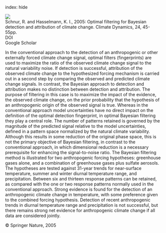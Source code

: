 index: hide

<div class="Citation">
    <div class="Citation-thumb CitationThumb-linked"  data-href="https://doi.org/10.1007/s00382-004-0456-3">
      <img src="https://static.claimspace.cloud/climate-study-static/refs/thumbs/10/Schnur_and_Hasselmann_2005-thumb.png" />
    </div>

  <div class="Citation-body">
    <div class="Citation-text">Schnur, R. and Hasselmann, K. I., 2005: Optimal filtering for Bayesian detection and attribution of climate change. <span class="Article-journal">Climate Dynamics, </span><span class="Article-volume">24, </span>45-55pp.</div>
    <div class="Citation-links">
      <div class="CitationLink" data-href="https://doi.org/10.1007/s00382-004-0456-3">
        <div class="CitationLink-icon CitationLink-Doi"></div>
        <div class="CitationLink-text">DOI</div>
      </div>
      <div class="CitationLink" data-href="https://scholar.google.com/scholar?q=10.1007/s00382-004-0456-3">
        <div class="CitationLink-icon CitationLink-Scholar"></div>
        <div class="CitationLink-text">Google Scholar</div>
      </div>
    </div>
  </div>
</div>

In the conventional approach to the detection of an anthropogenic or other externally forced climate change signal, optimal filters (fingerprints) are used to maximize the ratio of the observed climate change signal to the natural variability noise. If detection is successful, attribution of the observed climate change to the hypothesized forcing mechanism is carried out in a second step by comparing the observed and predicted climate change signals. In contrast, the Bayesian approach to detection and attribution makes no distinction between detection and attribution. The purpose of filtering in this case is to maximize the impact of the evidence, the observed climate change, on the prior probability that the hypothesis of an anthropogenic origin of the observed signal is true. Whereas in the conventional approach model uncertainties have no direct impact on the definition of the optimal detection fingerprint, in optimal Bayesian filtering they play a central role. The number of patterns retained is governed by the magnitude of the predicted signal relative to the model uncertainties, defined in a pattern space normalized by the natural climate variability. Although this results in some reduction of the original phase space, this is not the primary objective of Bayesian filtering, in contrast to the conventional approach, in which dimensional reduction is a necessary prerequisite for enhancing the signal-to-noise ratio. The Bayesian filtering method is illustrated for two anthropogenic forcing hypotheses: greenhouse gases alone, and a combination of greenhouse gases plus sulfate aerosols. The hypotheses are tested against 31-year trends for near-surface temperature, summer and winter diurnal temperature range, and precipitation. Between six and thirteen response patterns can be retained, as compared with the one or two response patterns normally used in the conventional approach. Strong evidence is found for the detection of an anthropogenic climate change in temperature, with some preference given to the combined forcing hypothesis. Detection of recent anthropogenic trends in diurnal temperature range and precipitation is not successful, but there remains strong net evidence for anthropogenic climate change if all data are considered jointly.

<div class="Citation-copy">
&copy; Springer Nature, 2005
</div>